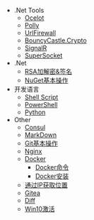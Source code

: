 
- .Net Tools
  - [Ocelot](Tools/Ocelot/)
  - [Polly](Tools/Polly/)
  - [UrlFirewall](Tools/UrlFirewall/)
  - [BouncyCastle.Crypto](Tools/BouncyCastle/)
  - [SignalR](Tools/SignalR/)
  - [SuperSocket](Tools/SuperSocket/)
- .Net
  - [RSA加解密&签名](Csharp/RSAencryption)
  - [NuGet基本操作](Csharp/NuGet)
- 开发语言
  - [Shell Script](language/shell)
  - [PowerShell](language/powershell)
  - [Python](language/python)
- Other
  - [Consul](Other/Consul/)
  - [MarkDown](Other/Markdown)
  - [Git基本操作](Other/Git)
  - [Nginx](Other/Nginx)
  - [Docker](Other/Docker/)
    - [Docker命令](Other/Docker/DockerCommand.md)
    - [Docker安装](Other/Docker/DockerInstall.md)
  - [通过IP获取位置](Other/GetAddressByIP)
  - [Gitea](Other/Gitea)
  - [Diff](Other/Diff)
  - [Win10激活](Other/Win10)